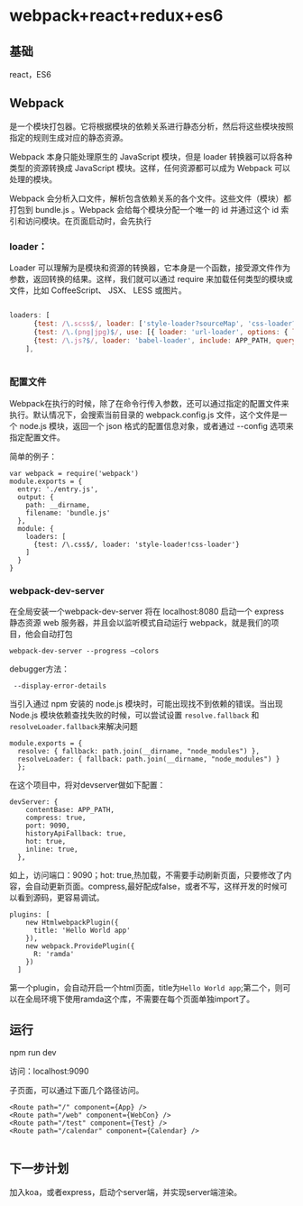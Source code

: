 # webpack+react+redux+es6

## 基础
react，ES6

## Webpack
  是一个模块打包器。它将根据模块的依赖关系进行静态分析，然后将这些模块按照指定的规则生成对应的静态资源。

Webpack 本身只能处理原生的 JavaScript 模块，但是 loader 转换器可以将各种类型的资源转换成 JavaScript 模块。这样，任何资源都可以成为 Webpack 可以处理的模块。


Webpack 会分析入口文件，解析包含依赖关系的各个文件。这些文件（模块）都打包到 bundle.js 。Webpack 会给每个模块分配一个唯一的 id 并通过这个 id 索引和访问模块。在页面启动时，会先执行 


### loader：
Loader 可以理解为是模块和资源的转换器，它本身是一个函数，接受源文件作为参数，返回转换的结果。这样，我们就可以通过 require 来加载任何类型的模块或文件，比如 CoffeeScript、 JSX、 LESS 或图片。

```javascript

loaders: [
      {test: /\.scss$/, loader: ['style-loader?sourceMap', 'css-loader?sourceMap', 'sass-loader?sourceMap']},
      {test: /\.(png|jpg)$/, use: [{ loader: 'url-loader', options: { limit: 8000 },}]},
      {test: /\.js?$/, loader: 'babel-loader', include: APP_PATH, query: { presets: ['es2015', 'stage-2', 'react']}},
    ],
    
```

### 配置文件
Webpack在执行的时候，除了在命令行传入参数，还可以通过指定的配置文件来执行。默认情况下，会搜索当前目录的 webpack.config.js 文件，这个文件是一个 node.js 模块，返回一个 json 格式的配置信息对象，或者通过 --config 选项来指定配置文件。

简单的例子：
    
    var webpack = require('webpack')
    module.exports = {
      entry: './entry.js',
      output: {
        path: __dirname,
        filename: 'bundle.js'
      },
      module: {
        loaders: [
          {test: /\.css$/, loader: 'style-loader!css-loader'}
        ]
      }
    }


### webpack-dev-server
在全局安装一个webpack-dev-server
将在 localhost:8080 启动一个 express 静态资源 web 服务器，并且会以监听模式自动运行 webpack，就是我们的项目，他会自动打包

    webpack-dev-server --progress —colors


debugger方法：

     --display-error-details

当引入通过 npm 安装的 node.js 模块时，可能出现找不到依赖的错误。当出现 Node.js 模块依赖查找失败的时候，可以尝试设置 `resolve.fallback` 和 `resolveLoader.fallback`来解决问题

    module.exports = {
      resolve: { fallback: path.join(__dirname, "node_modules") },
      resolveLoader: { fallback: path.join(__dirname, "node_modules") }
      };  
在这个项目中，将对devserver做如下配置：  

```
devServer: {
    contentBase: APP_PATH,
    compress: true, 
    port: 9090,
    historyApiFallback: true,
    hot: true,
    inline: true,
  },

```

如上，访问端口：9090；hot: true,热加载，不需要手动刷新页面，只要修改了内容，会自动更新页面。compress,最好配成false，或者不写，这样开发的时候可以看到源码，更容易调试。

```
plugins: [
    new HtmlwebpackPlugin({
      title: 'Hello World app'
    }),
    new webpack.ProvidePlugin({
      R: 'ramda'
    })
  ]
```  
第一个plugin，会自动开启一个html页面，title为`Hello World app`;第二个，则可以在全局环境下使用ramda这个库，不需要在每个页面单独import了。



## 运行
npm run dev

访问：localhost:9090

子页面，可以通过下面几个路径访问。 

```
<Route path="/" component={App} />
<Route path="/web" component={WebCon} />
<Route path="/test" component={Test} />
<Route path="/calendar" component={Calendar} />
      
```

## 下一步计划

加入koa，或者express，启动个server端，并实现server端渲染。

